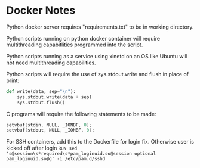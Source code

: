 # Docker Notes

Python docker server requires "requirements.txt" to be in working directory.

Python scripts running on python docker container will require multithreading capabitlities programmed into the script.

Python scripts running as a service using xinetd on an OS like Ubuntu will not need multithreading capabilities.

Python scripts will require the use of sys.stdout.write and flush in place of print:
```python
def write(data, sep="\n"):
    sys.stdout.write(data + sep)
    sys.stdout.flush()
```

C programs will require the following statements to be made:
```c
setvbuf(stdin, NULL, _IONBF, 0);
setvbuf(stdout, NULL, _IONBF, 0);
```

For SSH containers, add this to the Dockerfile for login fix. Otherwise user is kicked off after login
`RUN sed 's@session\s*required\s*pam_loginuid.so@session optional pam_loginuid.so@g' -i /etc/pam.d/sshd`
